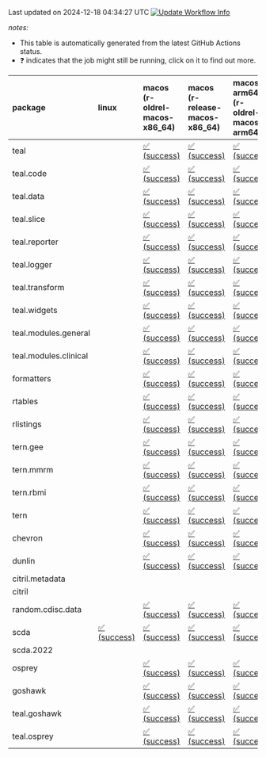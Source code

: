 Last updated on 2024-12-18 04:34:27 UTC [![Update Workflow
Info](https://github.com/averissimo/verdepcheck-status/actions/workflows/update.yaml/badge.svg)](https://github.com/averissimo/verdepcheck-status/actions/workflows/update.yaml)

*notes:*

-   This table is automatically generated from the latest GitHub Actions
    status.
-   ❓ indicates that the job might still be running, click on it to
    find out more.

<table style="width:100%;">
<colgroup>
<col style="width: 1%" />
<col style="width: 6%" />
<col style="width: 7%" />
<col style="width: 7%" />
<col style="width: 7%" />
<col style="width: 7%" />
<col style="width: 7%" />
<col style="width: 7%" />
<col style="width: 7%" />
<col style="width: 7%" />
<col style="width: 7%" />
<col style="width: 7%" />
<col style="width: 7%" />
<col style="width: 7%" />
</colgroup>
<thead>
<tr class="header">
<th style="text-align: left;">package</th>
<th style="text-align: left;">linux</th>
<th style="text-align: left;">macos (r-oldrel-macos-x86_64)</th>
<th style="text-align: left;">macos (r-release-macos-x86_64)</th>
<th style="text-align: left;">macos-arm64 (r-oldrel-macos-arm64)</th>
<th style="text-align: left;">macos-arm64 (r-release-macos-arm64)</th>
<th style="text-align: left;">nosuggests</th>
<th style="text-align: left;">ubuntu-clang</th>
<th style="text-align: left;">ubuntu-gcc12</th>
<th style="text-align: left;">ubuntu-next</th>
<th style="text-align: left;">ubuntu-release</th>
<th style="text-align: left;">windows (r-devel-windows-x86_64)</th>
<th style="text-align: left;">windows (r-oldrel-windows-x86_64)</th>
<th style="text-align: left;">windows (r-release-windows-x86_64)</th>
</tr>
</thead>
<tbody>
<tr class="odd">
<td style="text-align: left;">teal</td>
<td style="text-align: left;"></td>
<td
style="text-align: left;"><a href="https://github.com/insightsengineering/teal/actions/runs/12335592339/job/34427204821">✅
(success)</a></td>
<td
style="text-align: left;"><a href="https://github.com/insightsengineering/teal/actions/runs/12335592339/job/34427204381">✅
(success)</a></td>
<td
style="text-align: left;"><a href="https://github.com/insightsengineering/teal/actions/runs/12335592339/job/34427204694">✅
(success)</a></td>
<td
style="text-align: left;"><a href="https://github.com/insightsengineering/teal/actions/runs/12335592339/job/34427204228">✅
(success)</a></td>
<td
style="text-align: left;"><a href="https://github.com/insightsengineering/teal/actions/runs/12335592339/job/34427205017">✅
(success)</a></td>
<td
style="text-align: left;"><a href="https://github.com/insightsengineering/teal/actions/runs/12335592339/job/34427204131">✅
(success)</a></td>
<td
style="text-align: left;"><a href="https://github.com/insightsengineering/teal/actions/runs/12335592339/job/34427204300">✅
(success)</a></td>
<td
style="text-align: left;"><a href="https://github.com/insightsengineering/teal/actions/runs/12335592339/job/34427204628">✅
(success)</a></td>
<td
style="text-align: left;"><a href="https://github.com/insightsengineering/teal/actions/runs/12335592339/job/34427204752">✅
(success)</a></td>
<td
style="text-align: left;"><a href="https://github.com/insightsengineering/teal/actions/runs/12335592339/job/34427203888">✅
(success)</a></td>
<td
style="text-align: left;"><a href="https://github.com/insightsengineering/teal/actions/runs/12335592339/job/34427204955">✅
(success)</a></td>
<td
style="text-align: left;"><a href="https://github.com/insightsengineering/teal/actions/runs/12335592339/job/34427204526">✅
(success)</a></td>
</tr>
<tr class="even">
<td style="text-align: left;">teal.code</td>
<td style="text-align: left;"></td>
<td
style="text-align: left;"><a href="https://github.com/insightsengineering/teal.code/actions/runs/12335605015/job/34427232367">✅
(success)</a></td>
<td
style="text-align: left;"><a href="https://github.com/insightsengineering/teal.code/actions/runs/12335605015/job/34427232044">✅
(success)</a></td>
<td
style="text-align: left;"><a href="https://github.com/insightsengineering/teal.code/actions/runs/12335605015/job/34427232278">✅
(success)</a></td>
<td
style="text-align: left;"><a href="https://github.com/insightsengineering/teal.code/actions/runs/12335605015/job/34427231918">✅
(success)</a></td>
<td
style="text-align: left;"><a href="https://github.com/insightsengineering/teal.code/actions/runs/12335605015/job/34427232580">✅
(success)</a></td>
<td
style="text-align: left;"><a href="https://github.com/insightsengineering/teal.code/actions/runs/12335605015/job/34427231853">✅
(success)</a></td>
<td
style="text-align: left;"><a href="https://github.com/insightsengineering/teal.code/actions/runs/12335605015/job/34427231981">✅
(success)</a></td>
<td
style="text-align: left;"><a href="https://github.com/insightsengineering/teal.code/actions/runs/12335605015/job/34427232217">✅
(success)</a></td>
<td
style="text-align: left;"><a href="https://github.com/insightsengineering/teal.code/actions/runs/12335605015/job/34427232323">✅
(success)</a></td>
<td
style="text-align: left;"><a href="https://github.com/insightsengineering/teal.code/actions/runs/12335605015/job/34427231693">✅
(success)</a></td>
<td
style="text-align: left;"><a href="https://github.com/insightsengineering/teal.code/actions/runs/12335605015/job/34427232513">✅
(success)</a></td>
<td
style="text-align: left;"><a href="https://github.com/insightsengineering/teal.code/actions/runs/12335605015/job/34427232172">✅
(success)</a></td>
</tr>
<tr class="odd">
<td style="text-align: left;">teal.data</td>
<td style="text-align: left;"></td>
<td
style="text-align: left;"><a href="https://github.com/insightsengineering/teal.data/actions/runs/12335595781/job/34427213436">✅
(success)</a></td>
<td
style="text-align: left;"><a href="https://github.com/insightsengineering/teal.data/actions/runs/12335595781/job/34427212719">✅
(success)</a></td>
<td
style="text-align: left;"><a href="https://github.com/insightsengineering/teal.data/actions/runs/12335595781/job/34427212988">✅
(success)</a></td>
<td
style="text-align: left;"><a href="https://github.com/insightsengineering/teal.data/actions/runs/12335595781/job/34427212531">✅
(success)</a></td>
<td
style="text-align: left;"><a href="https://github.com/insightsengineering/teal.data/actions/runs/12335595781/job/34427213242">✅
(success)</a></td>
<td
style="text-align: left;"><a href="https://github.com/insightsengineering/teal.data/actions/runs/12335595781/job/34427212378">✅
(success)</a></td>
<td
style="text-align: left;"><a href="https://github.com/insightsengineering/teal.data/actions/runs/12335595781/job/34427212654">✅
(success)</a></td>
<td
style="text-align: left;"><a href="https://github.com/insightsengineering/teal.data/actions/runs/12335595781/job/34427212925">✅
(success)</a></td>
<td
style="text-align: left;"><a href="https://github.com/insightsengineering/teal.data/actions/runs/12335595781/job/34427213069">✅
(success)</a></td>
<td
style="text-align: left;"><a href="https://github.com/insightsengineering/teal.data/actions/runs/12335595781/job/34427212082">✅
(success)</a></td>
<td
style="text-align: left;"><a href="https://github.com/insightsengineering/teal.data/actions/runs/12335595781/job/34427213664">✅
(success)</a></td>
<td
style="text-align: left;"><a href="https://github.com/insightsengineering/teal.data/actions/runs/12335595781/job/34427212860">✅
(success)</a></td>
</tr>
<tr class="even">
<td style="text-align: left;">teal.slice</td>
<td style="text-align: left;"></td>
<td
style="text-align: left;"><a href="https://github.com/insightsengineering/teal.slice/actions/runs/12335600602/job/34427223254">✅
(success)</a></td>
<td
style="text-align: left;"><a href="https://github.com/insightsengineering/teal.slice/actions/runs/12335600602/job/34427222927">✅
(success)</a></td>
<td
style="text-align: left;"><a href="https://github.com/insightsengineering/teal.slice/actions/runs/12335600602/job/34427223139">✅
(success)</a></td>
<td
style="text-align: left;"><a href="https://github.com/insightsengineering/teal.slice/actions/runs/12335600602/job/34427222793">✅
(success)</a></td>
<td
style="text-align: left;"><a href="https://github.com/insightsengineering/teal.slice/actions/runs/12335600602/job/34427223481">✅
(success)</a></td>
<td
style="text-align: left;"><a href="https://github.com/insightsengineering/teal.slice/actions/runs/12335600602/job/34427222728">✅
(success)</a></td>
<td
style="text-align: left;"><a href="https://github.com/insightsengineering/teal.slice/actions/runs/12335600602/job/34427222864">✅
(success)</a></td>
<td
style="text-align: left;"><a href="https://github.com/insightsengineering/teal.slice/actions/runs/12335600602/job/34427223088">✅
(success)</a></td>
<td
style="text-align: left;"><a href="https://github.com/insightsengineering/teal.slice/actions/runs/12335600602/job/34427223197">✅
(success)</a></td>
<td
style="text-align: left;"><a href="https://github.com/insightsengineering/teal.slice/actions/runs/12335600602/job/34427222497">✅
(success)</a></td>
<td
style="text-align: left;"><a href="https://github.com/insightsengineering/teal.slice/actions/runs/12335600602/job/34427223399">✅
(success)</a></td>
<td
style="text-align: left;"><a href="https://github.com/insightsengineering/teal.slice/actions/runs/12335600602/job/34427223033">✅
(success)</a></td>
</tr>
<tr class="odd">
<td style="text-align: left;">teal.reporter</td>
<td style="text-align: left;"></td>
<td
style="text-align: left;"><a href="https://github.com/insightsengineering/teal.reporter/actions/runs/12335597700/job/34427215795">✅
(success)</a></td>
<td
style="text-align: left;"><a href="https://github.com/insightsengineering/teal.reporter/actions/runs/12335597700/job/34427215426">✅
(success)</a></td>
<td
style="text-align: left;"><a href="https://github.com/insightsengineering/teal.reporter/actions/runs/12335597700/job/34427215693">✅
(success)</a></td>
<td
style="text-align: left;"><a href="https://github.com/insightsengineering/teal.reporter/actions/runs/12335597700/job/34427215307">✅
(success)</a></td>
<td
style="text-align: left;"><a href="https://github.com/insightsengineering/teal.reporter/actions/runs/12335597700/job/34427215954">✅
(success)</a></td>
<td
style="text-align: left;"><a href="https://github.com/insightsengineering/teal.reporter/actions/runs/12335597700/job/34427215225">✅
(success)</a></td>
<td
style="text-align: left;"><a href="https://github.com/insightsengineering/teal.reporter/actions/runs/12335597700/job/34427215362">✅
(success)</a></td>
<td
style="text-align: left;"><a href="https://github.com/insightsengineering/teal.reporter/actions/runs/12335597700/job/34427215641">✅
(success)</a></td>
<td
style="text-align: left;"><a href="https://github.com/insightsengineering/teal.reporter/actions/runs/12335597700/job/34427215731">✅
(success)</a></td>
<td
style="text-align: left;"><a href="https://github.com/insightsengineering/teal.reporter/actions/runs/12335597700/job/34427214982">✅
(success)</a></td>
<td
style="text-align: left;"><a href="https://github.com/insightsengineering/teal.reporter/actions/runs/12335597700/job/34427216057">✅
(success)</a></td>
<td
style="text-align: left;"><a href="https://github.com/insightsengineering/teal.reporter/actions/runs/12335597700/job/34427215586">✅
(success)</a></td>
</tr>
<tr class="even">
<td style="text-align: left;">teal.logger</td>
<td style="text-align: left;"></td>
<td
style="text-align: left;"><a href="https://github.com/insightsengineering/teal.logger/actions/runs/12335593585/job/34427207371">✅
(success)</a></td>
<td
style="text-align: left;"><a href="https://github.com/insightsengineering/teal.logger/actions/runs/12335593585/job/34427206933">✅
(success)</a></td>
<td
style="text-align: left;"><a href="https://github.com/insightsengineering/teal.logger/actions/runs/12335593585/job/34427207212">✅
(success)</a></td>
<td
style="text-align: left;"><a href="https://github.com/insightsengineering/teal.logger/actions/runs/12335593585/job/34427206787">✅
(success)</a></td>
<td
style="text-align: left;"><a href="https://github.com/insightsengineering/teal.logger/actions/runs/12335593585/job/34427207462">✅
(success)</a></td>
<td
style="text-align: left;"><a href="https://github.com/insightsengineering/teal.logger/actions/runs/12335593585/job/34427206431">✅
(success)</a></td>
<td
style="text-align: left;"><a href="https://github.com/insightsengineering/teal.logger/actions/runs/12335593585/job/34427206718">✅
(success)</a></td>
<td
style="text-align: left;"><a href="https://github.com/insightsengineering/teal.logger/actions/runs/12335593585/job/34427207008">✅
(success)</a></td>
<td
style="text-align: left;"><a href="https://github.com/insightsengineering/teal.logger/actions/runs/12335593585/job/34427207127">✅
(success)</a></td>
<td
style="text-align: left;"><a href="https://github.com/insightsengineering/teal.logger/actions/runs/12335593585/job/34427206660">✅
(success)</a></td>
<td
style="text-align: left;"><a href="https://github.com/insightsengineering/teal.logger/actions/runs/12335593585/job/34427207554">✅
(success)</a></td>
<td
style="text-align: left;"><a href="https://github.com/insightsengineering/teal.logger/actions/runs/12335593585/job/34427207073">✅
(success)</a></td>
</tr>
<tr class="odd">
<td style="text-align: left;">teal.transform</td>
<td style="text-align: left;"></td>
<td
style="text-align: left;"><a href="https://github.com/insightsengineering/teal.transform/actions/runs/12335598386/job/34427217565">✅
(success)</a></td>
<td
style="text-align: left;"><a href="https://github.com/insightsengineering/teal.transform/actions/runs/12335598386/job/34427217053">✅
(success)</a></td>
<td
style="text-align: left;"><a href="https://github.com/insightsengineering/teal.transform/actions/runs/12335598386/job/34427217408">✅
(success)</a></td>
<td
style="text-align: left;"><a href="https://github.com/insightsengineering/teal.transform/actions/runs/12335598386/job/34427216931">✅
(success)</a></td>
<td
style="text-align: left;"><a href="https://github.com/insightsengineering/teal.transform/actions/runs/12335598386/job/34427217753">✅
(success)</a></td>
<td
style="text-align: left;"><a href="https://github.com/insightsengineering/teal.transform/actions/runs/12335598386/job/34427216625">✅
(success)</a></td>
<td
style="text-align: left;"><a href="https://github.com/insightsengineering/teal.transform/actions/runs/12335598386/job/34427216867">✅
(success)</a></td>
<td
style="text-align: left;"><a href="https://github.com/insightsengineering/teal.transform/actions/runs/12335598386/job/34427217132">✅
(success)</a></td>
<td
style="text-align: left;"><a href="https://github.com/insightsengineering/teal.transform/actions/runs/12335598386/job/34427217346">✅
(success)</a></td>
<td
style="text-align: left;"><a href="https://github.com/insightsengineering/teal.transform/actions/runs/12335598386/job/34427216815">✅
(success)</a></td>
<td
style="text-align: left;"><a href="https://github.com/insightsengineering/teal.transform/actions/runs/12335598386/job/34427217852">✅
(success)</a></td>
<td
style="text-align: left;"><a href="https://github.com/insightsengineering/teal.transform/actions/runs/12335598386/job/34427217206">✅
(success)</a></td>
</tr>
<tr class="even">
<td style="text-align: left;">teal.widgets</td>
<td style="text-align: left;"></td>
<td
style="text-align: left;"><a href="https://github.com/insightsengineering/teal.widgets/actions/runs/12335608452/job/34427269651">✅
(success)</a></td>
<td
style="text-align: left;"><a href="https://github.com/insightsengineering/teal.widgets/actions/runs/12335608452/job/34427269308">✅
(success)</a></td>
<td
style="text-align: left;"><a href="https://github.com/insightsengineering/teal.widgets/actions/runs/12335608452/job/34427269529">✅
(success)</a></td>
<td
style="text-align: left;"><a href="https://github.com/insightsengineering/teal.widgets/actions/runs/12335608452/job/34427269210">✅
(success)</a></td>
<td
style="text-align: left;"><a href="https://github.com/insightsengineering/teal.widgets/actions/runs/12335608452/job/34427269705">✅
(success)</a></td>
<td
style="text-align: left;"><a href="https://github.com/insightsengineering/teal.widgets/actions/runs/12335608452/job/34427268937">✅
(success)</a></td>
<td
style="text-align: left;"><a href="https://github.com/insightsengineering/teal.widgets/actions/runs/12335608452/job/34427269156">✅
(success)</a></td>
<td
style="text-align: left;"><a href="https://github.com/insightsengineering/teal.widgets/actions/runs/12335608452/job/34427269368">✅
(success)</a></td>
<td
style="text-align: left;"><a href="https://github.com/insightsengineering/teal.widgets/actions/runs/12335608452/job/34427269475">✅
(success)</a></td>
<td
style="text-align: left;"><a href="https://github.com/insightsengineering/teal.widgets/actions/runs/12335608452/job/34427269110">✅
(success)</a></td>
<td
style="text-align: left;"><a href="https://github.com/insightsengineering/teal.widgets/actions/runs/12335608452/job/34427269793">✅
(success)</a></td>
<td
style="text-align: left;"><a href="https://github.com/insightsengineering/teal.widgets/actions/runs/12335608452/job/34427269418">✅
(success)</a></td>
</tr>
<tr class="odd">
<td style="text-align: left;">teal.modules.general</td>
<td style="text-align: left;"></td>
<td
style="text-align: left;"><a href="https://github.com/insightsengineering/teal.modules.general/actions/runs/12335593063/job/34427206477">✅
(success)</a></td>
<td
style="text-align: left;"><a href="https://github.com/insightsengineering/teal.modules.general/actions/runs/12335593063/job/34427205950">✅
(success)</a></td>
<td
style="text-align: left;"><a href="https://github.com/insightsengineering/teal.modules.general/actions/runs/12335593063/job/34427206292">✅
(success)</a></td>
<td
style="text-align: left;"><a href="https://github.com/insightsengineering/teal.modules.general/actions/runs/12335593063/job/34427205823">✅
(success)</a></td>
<td
style="text-align: left;"><a href="https://github.com/insightsengineering/teal.modules.general/actions/runs/12335593063/job/34427206404">✅
(success)</a></td>
<td
style="text-align: left;"><a href="https://github.com/insightsengineering/teal.modules.general/actions/runs/12335593063/job/34427205483">✅
(success)</a></td>
<td
style="text-align: left;"><a href="https://github.com/insightsengineering/teal.modules.general/actions/runs/12335593063/job/34427205761">✅
(success)</a></td>
<td
style="text-align: left;"><a href="https://github.com/insightsengineering/teal.modules.general/actions/runs/12335593063/job/34427206029">✅
(success)</a></td>
<td
style="text-align: left;"><a href="https://github.com/insightsengineering/teal.modules.general/actions/runs/12335593063/job/34427206229">✅
(success)</a></td>
<td
style="text-align: left;"><a href="https://github.com/insightsengineering/teal.modules.general/actions/runs/12335593063/job/34427205718">✅
(success)</a></td>
<td
style="text-align: left;"><a href="https://github.com/insightsengineering/teal.modules.general/actions/runs/12335593063/job/34427206606">✅
(success)</a></td>
<td
style="text-align: left;"><a href="https://github.com/insightsengineering/teal.modules.general/actions/runs/12335593063/job/34427206149">✅
(success)</a></td>
</tr>
<tr class="even">
<td style="text-align: left;">teal.modules.clinical</td>
<td style="text-align: left;"></td>
<td
style="text-align: left;"><a href="https://github.com/insightsengineering/teal.modules.clinical/actions/runs/12335604003/job/34427230258">✅
(success)</a></td>
<td
style="text-align: left;"><a href="https://github.com/insightsengineering/teal.modules.clinical/actions/runs/12335604003/job/34427229927">✅
(success)</a></td>
<td
style="text-align: left;"><a href="https://github.com/insightsengineering/teal.modules.clinical/actions/runs/12335604003/job/34427230193">✅
(success)</a></td>
<td
style="text-align: left;"><a href="https://github.com/insightsengineering/teal.modules.clinical/actions/runs/12335604003/job/34427229843">✅
(success)</a></td>
<td
style="text-align: left;"><a href="https://github.com/insightsengineering/teal.modules.clinical/actions/runs/12335604003/job/34427230548">❌
(failure)</a></td>
<td
style="text-align: left;"><a href="https://github.com/insightsengineering/teal.modules.clinical/actions/runs/12335604003/job/34427229409">✅
(success)</a></td>
<td
style="text-align: left;"><a href="https://github.com/insightsengineering/teal.modules.clinical/actions/runs/12335604003/job/34427229755">✅
(success)</a></td>
<td
style="text-align: left;"><a href="https://github.com/insightsengineering/teal.modules.clinical/actions/runs/12335604003/job/34427230118">✅
(success)</a></td>
<td
style="text-align: left;"><a href="https://github.com/insightsengineering/teal.modules.clinical/actions/runs/12335604003/job/34427230319">✅
(success)</a></td>
<td
style="text-align: left;"><a href="https://github.com/insightsengineering/teal.modules.clinical/actions/runs/12335604003/job/34427229668">✅
(success)</a></td>
<td
style="text-align: left;"><a href="https://github.com/insightsengineering/teal.modules.clinical/actions/runs/12335604003/job/34427230391">✅
(success)</a></td>
<td
style="text-align: left;"><a href="https://github.com/insightsengineering/teal.modules.clinical/actions/runs/12335604003/job/34427230047">✅
(success)</a></td>
</tr>
<tr class="odd">
<td style="text-align: left;">formatters</td>
<td style="text-align: left;"></td>
<td
style="text-align: left;"><a href="https://github.com/insightsengineering/formatters/actions/runs/12335601969/job/34427224334">✅
(success)</a></td>
<td
style="text-align: left;"><a href="https://github.com/insightsengineering/formatters/actions/runs/12335601969/job/34427224088">✅
(success)</a></td>
<td
style="text-align: left;"><a href="https://github.com/insightsengineering/formatters/actions/runs/12335601969/job/34427224249">✅
(success)</a></td>
<td
style="text-align: left;"><a href="https://github.com/insightsengineering/formatters/actions/runs/12335601969/job/34427224000">✅
(success)</a></td>
<td
style="text-align: left;"><a href="https://github.com/insightsengineering/formatters/actions/runs/12335601969/job/34427224375">✅
(success)</a></td>
<td
style="text-align: left;"><a href="https://github.com/insightsengineering/formatters/actions/runs/12335601969/job/34427223727">✅
(success)</a></td>
<td
style="text-align: left;"><a href="https://github.com/insightsengineering/formatters/actions/runs/12335601969/job/34427223964">✅
(success)</a></td>
<td
style="text-align: left;"><a href="https://github.com/insightsengineering/formatters/actions/runs/12335601969/job/34427224138">✅
(success)</a></td>
<td
style="text-align: left;"><a href="https://github.com/insightsengineering/formatters/actions/runs/12335601969/job/34427224219">✅
(success)</a></td>
<td
style="text-align: left;"><a href="https://github.com/insightsengineering/formatters/actions/runs/12335601969/job/34427223899">✅
(success)</a></td>
<td
style="text-align: left;"><a href="https://github.com/insightsengineering/formatters/actions/runs/12335601969/job/34427224427">✅
(success)</a></td>
<td
style="text-align: left;"><a href="https://github.com/insightsengineering/formatters/actions/runs/12335601969/job/34427224189">✅
(success)</a></td>
</tr>
<tr class="even">
<td style="text-align: left;">rtables</td>
<td style="text-align: left;"></td>
<td
style="text-align: left;"><a href="https://github.com/insightsengineering/rtables/actions/runs/12335592177/job/34427204536">✅
(success)</a></td>
<td
style="text-align: left;"><a href="https://github.com/insightsengineering/rtables/actions/runs/12335592177/job/34427204111">✅
(success)</a></td>
<td
style="text-align: left;"><a href="https://github.com/insightsengineering/rtables/actions/runs/12335592177/job/34427204400">✅
(success)</a></td>
<td
style="text-align: left;"><a href="https://github.com/insightsengineering/rtables/actions/runs/12335592177/job/34427203927">✅
(success)</a></td>
<td
style="text-align: left;"><a href="https://github.com/insightsengineering/rtables/actions/runs/12335592177/job/34427204729">✅
(success)</a></td>
<td
style="text-align: left;"><a href="https://github.com/insightsengineering/rtables/actions/runs/12335592177/job/34427203834">✅
(success)</a></td>
<td
style="text-align: left;"><a href="https://github.com/insightsengineering/rtables/actions/runs/12335592177/job/34427204028">✅
(success)</a></td>
<td
style="text-align: left;"><a href="https://github.com/insightsengineering/rtables/actions/runs/12335592177/job/34427204333">✅
(success)</a></td>
<td
style="text-align: left;"><a href="https://github.com/insightsengineering/rtables/actions/runs/12335592177/job/34427204469">✅
(success)</a></td>
<td
style="text-align: left;"><a href="https://github.com/insightsengineering/rtables/actions/runs/12335592177/job/34427203597">✅
(success)</a></td>
<td
style="text-align: left;"><a href="https://github.com/insightsengineering/rtables/actions/runs/12335592177/job/34427204669">✅
(success)</a></td>
<td
style="text-align: left;"><a href="https://github.com/insightsengineering/rtables/actions/runs/12335592177/job/34427204272">✅
(success)</a></td>
</tr>
<tr class="odd">
<td style="text-align: left;">rlistings</td>
<td style="text-align: left;"></td>
<td
style="text-align: left;"><a href="https://github.com/insightsengineering/rlistings/actions/runs/12335596370/job/34427213918">✅
(success)</a></td>
<td
style="text-align: left;"><a href="https://github.com/insightsengineering/rlistings/actions/runs/12335596370/job/34427213555">✅
(success)</a></td>
<td
style="text-align: left;"><a href="https://github.com/insightsengineering/rlistings/actions/runs/12335596370/job/34427213787">✅
(success)</a></td>
<td
style="text-align: left;"><a href="https://github.com/insightsengineering/rlistings/actions/runs/12335596370/job/34427213410">✅
(success)</a></td>
<td
style="text-align: left;"><a href="https://github.com/insightsengineering/rlistings/actions/runs/12335596370/job/34427214104">✅
(success)</a></td>
<td
style="text-align: left;"><a href="https://github.com/insightsengineering/rlistings/actions/runs/12335596370/job/34427213334">✅
(success)</a></td>
<td
style="text-align: left;"><a href="https://github.com/insightsengineering/rlistings/actions/runs/12335596370/job/34427213490">✅
(success)</a></td>
<td
style="text-align: left;"><a href="https://github.com/insightsengineering/rlistings/actions/runs/12335596370/job/34427213734">✅
(success)</a></td>
<td
style="text-align: left;"><a href="https://github.com/insightsengineering/rlistings/actions/runs/12335596370/job/34427213849">✅
(success)</a></td>
<td
style="text-align: left;"><a href="https://github.com/insightsengineering/rlistings/actions/runs/12335596370/job/34427213129">✅
(success)</a></td>
<td
style="text-align: left;"><a href="https://github.com/insightsengineering/rlistings/actions/runs/12335596370/job/34427214052">✅
(success)</a></td>
<td
style="text-align: left;"><a href="https://github.com/insightsengineering/rlistings/actions/runs/12335596370/job/34427213679">✅
(success)</a></td>
</tr>
<tr class="even">
<td style="text-align: left;">tern.gee</td>
<td style="text-align: left;"></td>
<td
style="text-align: left;"><a href="https://github.com/insightsengineering/tern.gee/actions/runs/12335603573/job/34427229069">✅
(success)</a></td>
<td
style="text-align: left;"><a href="https://github.com/insightsengineering/tern.gee/actions/runs/12335603573/job/34427228721">✅
(success)</a></td>
<td
style="text-align: left;"><a href="https://github.com/insightsengineering/tern.gee/actions/runs/12335603573/job/34427229020">✅
(success)</a></td>
<td
style="text-align: left;"><a href="https://github.com/insightsengineering/tern.gee/actions/runs/12335603573/job/34427228568">✅
(success)</a></td>
<td
style="text-align: left;"><a href="https://github.com/insightsengineering/tern.gee/actions/runs/12335603573/job/34427229317">✅
(success)</a></td>
<td
style="text-align: left;"><a href="https://github.com/insightsengineering/tern.gee/actions/runs/12335603573/job/34427228485">✅
(success)</a></td>
<td
style="text-align: left;"><a href="https://github.com/insightsengineering/tern.gee/actions/runs/12335603573/job/34427228651">✅
(success)</a></td>
<td
style="text-align: left;"><a href="https://github.com/insightsengineering/tern.gee/actions/runs/12335603573/job/34427228944">✅
(success)</a></td>
<td
style="text-align: left;"><a href="https://github.com/insightsengineering/tern.gee/actions/runs/12335603573/job/34427229123">✅
(success)</a></td>
<td
style="text-align: left;"><a href="https://github.com/insightsengineering/tern.gee/actions/runs/12335603573/job/34427228151">✅
(success)</a></td>
<td
style="text-align: left;"><a href="https://github.com/insightsengineering/tern.gee/actions/runs/12335603573/job/34427229191">✅
(success)</a></td>
<td
style="text-align: left;"><a href="https://github.com/insightsengineering/tern.gee/actions/runs/12335603573/job/34427228873">✅
(success)</a></td>
</tr>
<tr class="odd">
<td style="text-align: left;">tern.mmrm</td>
<td style="text-align: left;"></td>
<td
style="text-align: left;"><a href="https://github.com/insightsengineering/tern.mmrm/actions/runs/12335608578/job/34427260320">✅
(success)</a></td>
<td
style="text-align: left;"><a href="https://github.com/insightsengineering/tern.mmrm/actions/runs/12335608578/job/34427259892">✅
(success)</a></td>
<td
style="text-align: left;"><a href="https://github.com/insightsengineering/tern.mmrm/actions/runs/12335608578/job/34427260178">✅
(success)</a></td>
<td
style="text-align: left;"><a href="https://github.com/insightsengineering/tern.mmrm/actions/runs/12335608578/job/34427259757">✅
(success)</a></td>
<td
style="text-align: left;"><a href="https://github.com/insightsengineering/tern.mmrm/actions/runs/12335608578/job/34427260245">✅
(success)</a></td>
<td
style="text-align: left;"><a href="https://github.com/insightsengineering/tern.mmrm/actions/runs/12335608578/job/34427259357">✅
(success)</a></td>
<td
style="text-align: left;"><a href="https://github.com/insightsengineering/tern.mmrm/actions/runs/12335608578/job/34427259568">✅
(success)</a></td>
<td
style="text-align: left;"><a href="https://github.com/insightsengineering/tern.mmrm/actions/runs/12335608578/job/34427259835">✅
(success)</a></td>
<td
style="text-align: left;"><a href="https://github.com/insightsengineering/tern.mmrm/actions/runs/12335608578/job/34427259958">✅
(success)</a></td>
<td
style="text-align: left;"><a href="https://github.com/insightsengineering/tern.mmrm/actions/runs/12335608578/job/34427259631">✅
(success)</a></td>
<td
style="text-align: left;"><a href="https://github.com/insightsengineering/tern.mmrm/actions/runs/12335608578/job/34427260444">✅
(success)</a></td>
<td
style="text-align: left;"><a href="https://github.com/insightsengineering/tern.mmrm/actions/runs/12335608578/job/34427260032">✅
(success)</a></td>
</tr>
<tr class="even">
<td style="text-align: left;">tern.rbmi</td>
<td style="text-align: left;"></td>
<td
style="text-align: left;"><a href="https://github.com/insightsengineering/tern.rbmi/actions/runs/12335601618/job/34427224559">✅
(success)</a></td>
<td
style="text-align: left;"><a href="https://github.com/insightsengineering/tern.rbmi/actions/runs/12335601618/job/34427224223">✅
(success)</a></td>
<td
style="text-align: left;"><a href="https://github.com/insightsengineering/tern.rbmi/actions/runs/12335601618/job/34427224390">✅
(success)</a></td>
<td
style="text-align: left;"><a href="https://github.com/insightsengineering/tern.rbmi/actions/runs/12335601618/job/34427224107">✅
(success)</a></td>
<td
style="text-align: left;"><a href="https://github.com/insightsengineering/tern.rbmi/actions/runs/12335601618/job/34427224636">✅
(success)</a></td>
<td
style="text-align: left;"><a href="https://github.com/insightsengineering/tern.rbmi/actions/runs/12335601618/job/34427224066">✅
(success)</a></td>
<td
style="text-align: left;"><a href="https://github.com/insightsengineering/tern.rbmi/actions/runs/12335601618/job/34427224180">✅
(success)</a></td>
<td
style="text-align: left;"><a href="https://github.com/insightsengineering/tern.rbmi/actions/runs/12335601618/job/34427224349">✅
(success)</a></td>
<td
style="text-align: left;"><a href="https://github.com/insightsengineering/tern.rbmi/actions/runs/12335601618/job/34427224472">✅
(success)</a></td>
<td
style="text-align: left;"><a href="https://github.com/insightsengineering/tern.rbmi/actions/runs/12335601618/job/34427223911">✅
(success)</a></td>
<td
style="text-align: left;"><a href="https://github.com/insightsengineering/tern.rbmi/actions/runs/12335601618/job/34427224682">✅
(success)</a></td>
<td
style="text-align: left;"><a href="https://github.com/insightsengineering/tern.rbmi/actions/runs/12335601618/job/34427224303">✅
(success)</a></td>
</tr>
<tr class="odd">
<td style="text-align: left;">tern</td>
<td style="text-align: left;"></td>
<td
style="text-align: left;"><a href="https://github.com/insightsengineering/tern/actions/runs/12335597686/job/34427215877">✅
(success)</a></td>
<td
style="text-align: left;"><a href="https://github.com/insightsengineering/tern/actions/runs/12335597686/job/34427215543">✅
(success)</a></td>
<td
style="text-align: left;"><a href="https://github.com/insightsengineering/tern/actions/runs/12335597686/job/34427215754">✅
(success)</a></td>
<td
style="text-align: left;"><a href="https://github.com/insightsengineering/tern/actions/runs/12335597686/job/34427215367">✅
(success)</a></td>
<td
style="text-align: left;"><a href="https://github.com/insightsengineering/tern/actions/runs/12335597686/job/34427216095">✅
(success)</a></td>
<td
style="text-align: left;"><a href="https://github.com/insightsengineering/tern/actions/runs/12335597686/job/34427215305">✅
(success)</a></td>
<td
style="text-align: left;"><a href="https://github.com/insightsengineering/tern/actions/runs/12335597686/job/34427215500">✅
(success)</a></td>
<td
style="text-align: left;"><a href="https://github.com/insightsengineering/tern/actions/runs/12335597686/job/34427215709">✅
(success)</a></td>
<td
style="text-align: left;"><a href="https://github.com/insightsengineering/tern/actions/runs/12335597686/job/34427215809">✅
(success)</a></td>
<td
style="text-align: left;"><a href="https://github.com/insightsengineering/tern/actions/runs/12335597686/job/34427215065">✅
(success)</a></td>
<td
style="text-align: left;"><a href="https://github.com/insightsengineering/tern/actions/runs/12335597686/job/34427216009">✅
(success)</a></td>
<td
style="text-align: left;"><a href="https://github.com/insightsengineering/tern/actions/runs/12335597686/job/34427215661">✅
(success)</a></td>
</tr>
<tr class="even">
<td style="text-align: left;">chevron</td>
<td style="text-align: left;"></td>
<td
style="text-align: left;"><a href="https://github.com/insightsengineering/chevron/actions/runs/12335604242/job/34427231358">✅
(success)</a></td>
<td
style="text-align: left;"><a href="https://github.com/insightsengineering/chevron/actions/runs/12335604242/job/34427230797">✅
(success)</a></td>
<td
style="text-align: left;"><a href="https://github.com/insightsengineering/chevron/actions/runs/12335604242/job/34427231189">✅
(success)</a></td>
<td
style="text-align: left;"><a href="https://github.com/insightsengineering/chevron/actions/runs/12335604242/job/34427230654">✅
(success)</a></td>
<td
style="text-align: left;"><a href="https://github.com/insightsengineering/chevron/actions/runs/12335604242/job/34427231420">✅
(success)</a></td>
<td
style="text-align: left;"><a href="https://github.com/insightsengineering/chevron/actions/runs/12335604242/job/34427230559">✅
(success)</a></td>
<td
style="text-align: left;"><a href="https://github.com/insightsengineering/chevron/actions/runs/12335604242/job/34427230732">✅
(success)</a></td>
<td
style="text-align: left;"><a href="https://github.com/insightsengineering/chevron/actions/runs/12335604242/job/34427230930">✅
(success)</a></td>
<td
style="text-align: left;"><a href="https://github.com/insightsengineering/chevron/actions/runs/12335604242/job/34427231093">✅
(success)</a></td>
<td
style="text-align: left;"><a href="https://github.com/insightsengineering/chevron/actions/runs/12335604242/job/34427230324">✅
(success)</a></td>
<td
style="text-align: left;"><a href="https://github.com/insightsengineering/chevron/actions/runs/12335604242/job/34427231482">✅
(success)</a></td>
<td
style="text-align: left;"><a href="https://github.com/insightsengineering/chevron/actions/runs/12335604242/job/34427231016">✅
(success)</a></td>
</tr>
<tr class="odd">
<td style="text-align: left;">dunlin</td>
<td style="text-align: left;"></td>
<td
style="text-align: left;"><a href="https://github.com/insightsengineering/dunlin/actions/runs/12335603210/job/34427229075">✅
(success)</a></td>
<td
style="text-align: left;"><a href="https://github.com/insightsengineering/dunlin/actions/runs/12335603210/job/34427228394">✅
(success)</a></td>
<td
style="text-align: left;"><a href="https://github.com/insightsengineering/dunlin/actions/runs/12335603210/job/34427228743">✅
(success)</a></td>
<td
style="text-align: left;"><a href="https://github.com/insightsengineering/dunlin/actions/runs/12335603210/job/34427228214">✅
(success)</a></td>
<td
style="text-align: left;"><a href="https://github.com/insightsengineering/dunlin/actions/runs/12335603210/job/34427229314">✅
(success)</a></td>
<td
style="text-align: left;"><a href="https://github.com/insightsengineering/dunlin/actions/runs/12335603210/job/34427228117">✅
(success)</a></td>
<td
style="text-align: left;"><a href="https://github.com/insightsengineering/dunlin/actions/runs/12335603210/job/34427228297">✅
(success)</a></td>
<td
style="text-align: left;"><a href="https://github.com/insightsengineering/dunlin/actions/runs/12335603210/job/34427228659">✅
(success)</a></td>
<td
style="text-align: left;"><a href="https://github.com/insightsengineering/dunlin/actions/runs/12335603210/job/34427228838">✅
(success)</a></td>
<td
style="text-align: left;"><a href="https://github.com/insightsengineering/dunlin/actions/runs/12335603210/job/34427227861">✅
(success)</a></td>
<td
style="text-align: left;"><a href="https://github.com/insightsengineering/dunlin/actions/runs/12335603210/job/34427229231">✅
(success)</a></td>
<td
style="text-align: left;"><a href="https://github.com/insightsengineering/dunlin/actions/runs/12335603210/job/34427228561">✅
(success)</a></td>
</tr>
<tr class="even">
<td style="text-align: left;">citril.metadata</td>
<td style="text-align: left;"></td>
<td style="text-align: left;"></td>
<td style="text-align: left;"></td>
<td style="text-align: left;"></td>
<td style="text-align: left;"></td>
<td style="text-align: left;"></td>
<td style="text-align: left;"></td>
<td style="text-align: left;"></td>
<td style="text-align: left;"></td>
<td style="text-align: left;"></td>
<td style="text-align: left;"></td>
<td style="text-align: left;"></td>
<td style="text-align: left;"></td>
</tr>
<tr class="odd">
<td style="text-align: left;">citril</td>
<td style="text-align: left;"></td>
<td style="text-align: left;"></td>
<td style="text-align: left;"></td>
<td style="text-align: left;"></td>
<td style="text-align: left;"></td>
<td style="text-align: left;"></td>
<td style="text-align: left;"></td>
<td style="text-align: left;"></td>
<td style="text-align: left;"></td>
<td style="text-align: left;"></td>
<td style="text-align: left;"></td>
<td style="text-align: left;"></td>
<td style="text-align: left;"></td>
</tr>
<tr class="even">
<td style="text-align: left;">random.cdisc.data</td>
<td style="text-align: left;"></td>
<td
style="text-align: left;"><a href="https://github.com/insightsengineering/random.cdisc.data/actions/runs/12335600688/job/34427223513">✅
(success)</a></td>
<td
style="text-align: left;"><a href="https://github.com/insightsengineering/random.cdisc.data/actions/runs/12335600688/job/34427223104">✅
(success)</a></td>
<td
style="text-align: left;"><a href="https://github.com/insightsengineering/random.cdisc.data/actions/runs/12335600688/job/34427223368">✅
(success)</a></td>
<td
style="text-align: left;"><a href="https://github.com/insightsengineering/random.cdisc.data/actions/runs/12335600688/job/34427222972">✅
(success)</a></td>
<td
style="text-align: left;"><a href="https://github.com/insightsengineering/random.cdisc.data/actions/runs/12335600688/job/34427223596">❌
(failure)</a></td>
<td
style="text-align: left;"><a href="https://github.com/insightsengineering/random.cdisc.data/actions/runs/12335600688/job/34427222581">✅
(success)</a></td>
<td
style="text-align: left;"><a href="https://github.com/insightsengineering/random.cdisc.data/actions/runs/12335600688/job/34427222912">✅
(success)</a></td>
<td
style="text-align: left;"><a href="https://github.com/insightsengineering/random.cdisc.data/actions/runs/12335600688/job/34427223165">✅
(success)</a></td>
<td
style="text-align: left;"><a href="https://github.com/insightsengineering/random.cdisc.data/actions/runs/12335600688/job/34427223297">✅
(success)</a></td>
<td
style="text-align: left;"><a href="https://github.com/insightsengineering/random.cdisc.data/actions/runs/12335600688/job/34427222839">✅
(success)</a></td>
<td
style="text-align: left;"><a href="https://github.com/insightsengineering/random.cdisc.data/actions/runs/12335600688/job/34427223661">✅
(success)</a></td>
<td
style="text-align: left;"><a href="https://github.com/insightsengineering/random.cdisc.data/actions/runs/12335600688/job/34427223226">✅
(success)</a></td>
</tr>
<tr class="odd">
<td style="text-align: left;">scda</td>
<td
style="text-align: left;"><a href="https://github.com/insightsengineering/scda/actions/runs/10437595381/job/28903953758">✅
(success)</a></td>
<td
style="text-align: left;"><a href="https://github.com/insightsengineering/scda/actions/runs/10437595381/job/28903953430">✅
(success)</a></td>
<td
style="text-align: left;"><a href="https://github.com/insightsengineering/scda/actions/runs/10437595381/job/28903953031">✅
(success)</a></td>
<td
style="text-align: left;"><a href="https://github.com/insightsengineering/scda/actions/runs/10437595381/job/28903953278">✅
(success)</a></td>
<td
style="text-align: left;"><a href="https://github.com/insightsengineering/scda/actions/runs/10437595381/job/28903952896">✅
(success)</a></td>
<td
style="text-align: left;"><a href="https://github.com/insightsengineering/scda/actions/runs/10437595381/job/28903953675">❌
(failure)</a></td>
<td
style="text-align: left;"><a href="https://github.com/insightsengineering/scda/actions/runs/10437595381/job/28903952832">✅
(success)</a></td>
<td
style="text-align: left;"><a href="https://github.com/insightsengineering/scda/actions/runs/10437595381/job/28903952973">✅
(success)</a></td>
<td
style="text-align: left;"><a href="https://github.com/insightsengineering/scda/actions/runs/10437595381/job/28903953208">✅
(success)</a></td>
<td
style="text-align: left;"><a href="https://github.com/insightsengineering/scda/actions/runs/10437595381/job/28903953361">✅
(success)</a></td>
<td
style="text-align: left;"><a href="https://github.com/insightsengineering/scda/actions/runs/10437595381/job/28903952629">✅
(success)</a></td>
<td
style="text-align: left;"><a href="https://github.com/insightsengineering/scda/actions/runs/10437595381/job/28903953574">✅
(success)</a></td>
<td
style="text-align: left;"><a href="https://github.com/insightsengineering/scda/actions/runs/10437595381/job/28903953140">✅
(success)</a></td>
</tr>
<tr class="even">
<td style="text-align: left;">scda.2022</td>
<td style="text-align: left;"></td>
<td style="text-align: left;"></td>
<td style="text-align: left;"></td>
<td style="text-align: left;"></td>
<td style="text-align: left;"></td>
<td style="text-align: left;"></td>
<td style="text-align: left;"></td>
<td style="text-align: left;"></td>
<td style="text-align: left;"></td>
<td style="text-align: left;"></td>
<td style="text-align: left;"></td>
<td style="text-align: left;"></td>
<td style="text-align: left;"></td>
</tr>
<tr class="odd">
<td style="text-align: left;">osprey</td>
<td style="text-align: left;"></td>
<td
style="text-align: left;"><a href="https://github.com/insightsengineering/osprey/actions/runs/12335605635/job/34427237916">✅
(success)</a></td>
<td
style="text-align: left;"><a href="https://github.com/insightsengineering/osprey/actions/runs/12335605635/job/34427237631">✅
(success)</a></td>
<td
style="text-align: left;"><a href="https://github.com/insightsengineering/osprey/actions/runs/12335605635/job/34427237803">✅
(success)</a></td>
<td
style="text-align: left;"><a href="https://github.com/insightsengineering/osprey/actions/runs/12335605635/job/34427237497">✅
(success)</a></td>
<td
style="text-align: left;"><a href="https://github.com/insightsengineering/osprey/actions/runs/12335605635/job/34427238227">✅
(success)</a></td>
<td
style="text-align: left;"><a href="https://github.com/insightsengineering/osprey/actions/runs/12335605635/job/34427237572">✅
(success)</a></td>
<td
style="text-align: left;"><a href="https://github.com/insightsengineering/osprey/actions/runs/12335605635/job/34427237701">✅
(success)</a></td>
<td
style="text-align: left;"><a href="https://github.com/insightsengineering/osprey/actions/runs/12335605635/job/34427237983">✅
(success)</a></td>
<td
style="text-align: left;"><a href="https://github.com/insightsengineering/osprey/actions/runs/12335605635/job/34427238102">✅
(success)</a></td>
<td
style="text-align: left;"><a href="https://github.com/insightsengineering/osprey/actions/runs/12335605635/job/34427237304">✅
(success)</a></td>
<td
style="text-align: left;"><a href="https://github.com/insightsengineering/osprey/actions/runs/12335605635/job/34427238053">✅
(success)</a></td>
<td
style="text-align: left;"><a href="https://github.com/insightsengineering/osprey/actions/runs/12335605635/job/34427237752">✅
(success)</a></td>
</tr>
<tr class="even">
<td style="text-align: left;">goshawk</td>
<td style="text-align: left;"></td>
<td
style="text-align: left;"><a href="https://github.com/insightsengineering/goshawk/actions/runs/12335601609/job/34427223975">✅
(success)</a></td>
<td
style="text-align: left;"><a href="https://github.com/insightsengineering/goshawk/actions/runs/12335601609/job/34427223636">✅
(success)</a></td>
<td
style="text-align: left;"><a href="https://github.com/insightsengineering/goshawk/actions/runs/12335601609/job/34427223870">✅
(success)</a></td>
<td
style="text-align: left;"><a href="https://github.com/insightsengineering/goshawk/actions/runs/12335601609/job/34427223502">✅
(success)</a></td>
<td
style="text-align: left;"><a href="https://github.com/insightsengineering/goshawk/actions/runs/12335601609/job/34427224114">✅
(success)</a></td>
<td
style="text-align: left;"><a href="https://github.com/insightsengineering/goshawk/actions/runs/12335601609/job/34427223446">✅
(success)</a></td>
<td
style="text-align: left;"><a href="https://github.com/insightsengineering/goshawk/actions/runs/12335601609/job/34427223568">❌
(failure)</a></td>
<td
style="text-align: left;"><a href="https://github.com/insightsengineering/goshawk/actions/runs/12335601609/job/34427223823">✅
(success)</a></td>
<td
style="text-align: left;"><a href="https://github.com/insightsengineering/goshawk/actions/runs/12335601609/job/34427223923">✅
(success)</a></td>
<td
style="text-align: left;"><a href="https://github.com/insightsengineering/goshawk/actions/runs/12335601609/job/34427223219">✅
(success)</a></td>
<td
style="text-align: left;"><a href="https://github.com/insightsengineering/goshawk/actions/runs/12335601609/job/34427224067">✅
(success)</a></td>
<td
style="text-align: left;"><a href="https://github.com/insightsengineering/goshawk/actions/runs/12335601609/job/34427223766">✅
(success)</a></td>
</tr>
<tr class="odd">
<td style="text-align: left;">teal.goshawk</td>
<td style="text-align: left;"></td>
<td
style="text-align: left;"><a href="https://github.com/insightsengineering/teal.goshawk/actions/runs/12335600536/job/34427223958">✅
(success)</a></td>
<td
style="text-align: left;"><a href="https://github.com/insightsengineering/teal.goshawk/actions/runs/12335600536/job/34427223604">✅
(success)</a></td>
<td
style="text-align: left;"><a href="https://github.com/insightsengineering/teal.goshawk/actions/runs/12335600536/job/34427223904">✅
(success)</a></td>
<td
style="text-align: left;"><a href="https://github.com/insightsengineering/teal.goshawk/actions/runs/12335600536/job/34427223299">✅
(success)</a></td>
<td
style="text-align: left;"><a href="https://github.com/insightsengineering/teal.goshawk/actions/runs/12335600536/job/34427223741">❌
(failure)</a></td>
<td
style="text-align: left;"><a href="https://github.com/insightsengineering/teal.goshawk/actions/runs/12335600536/job/34427222569">✅
(success)</a></td>
<td
style="text-align: left;"><a href="https://github.com/insightsengineering/teal.goshawk/actions/runs/12335600536/job/34427222915">✅
(success)</a></td>
<td
style="text-align: left;"><a href="https://github.com/insightsengineering/teal.goshawk/actions/runs/12335600536/job/34427223367">✅
(success)</a></td>
<td
style="text-align: left;"><a href="https://github.com/insightsengineering/teal.goshawk/actions/runs/12335600536/job/34427223486">✅
(success)</a></td>
<td
style="text-align: left;"><a href="https://github.com/insightsengineering/teal.goshawk/actions/runs/12335600536/job/34427222817">✅
(success)</a></td>
<td
style="text-align: left;"><a href="https://github.com/insightsengineering/teal.goshawk/actions/runs/12335600536/job/34427223998">✅
(success)</a></td>
<td
style="text-align: left;"><a href="https://github.com/insightsengineering/teal.goshawk/actions/runs/12335600536/job/34427223796">✅
(success)</a></td>
</tr>
<tr class="even">
<td style="text-align: left;">teal.osprey</td>
<td style="text-align: left;"></td>
<td
style="text-align: left;"><a href="https://github.com/insightsengineering/teal.osprey/actions/runs/12335604374/job/34427231083">✅
(success)</a></td>
<td
style="text-align: left;"><a href="https://github.com/insightsengineering/teal.osprey/actions/runs/12335604374/job/34427230672">✅
(success)</a></td>
<td
style="text-align: left;"><a href="https://github.com/insightsengineering/teal.osprey/actions/runs/12335604374/job/34427230946">✅
(success)</a></td>
<td
style="text-align: left;"><a href="https://github.com/insightsengineering/teal.osprey/actions/runs/12335604374/job/34427230533">✅
(success)</a></td>
<td
style="text-align: left;"><a href="https://github.com/insightsengineering/teal.osprey/actions/runs/12335604374/job/34427231155">✅
(success)</a></td>
<td
style="text-align: left;"><a href="https://github.com/insightsengineering/teal.osprey/actions/runs/12335604374/job/34427230242">✅
(success)</a></td>
<td
style="text-align: left;"><a href="https://github.com/insightsengineering/teal.osprey/actions/runs/12335604374/job/34427230469">✅
(success)</a></td>
<td
style="text-align: left;"><a href="https://github.com/insightsengineering/teal.osprey/actions/runs/12335604374/job/34427230736">✅
(success)</a></td>
<td
style="text-align: left;"><a href="https://github.com/insightsengineering/teal.osprey/actions/runs/12335604374/job/34427230872">✅
(success)</a></td>
<td
style="text-align: left;"><a href="https://github.com/insightsengineering/teal.osprey/actions/runs/12335604374/job/34427230416">✅
(success)</a></td>
<td
style="text-align: left;"><a href="https://github.com/insightsengineering/teal.osprey/actions/runs/12335604374/job/34427231205">✅
(success)</a></td>
<td
style="text-align: left;"><a href="https://github.com/insightsengineering/teal.osprey/actions/runs/12335604374/job/34427230806">✅
(success)</a></td>
</tr>
</tbody>
</table>
